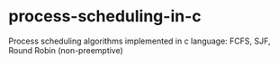 # process-scheduling-in-c
Process scheduling algorithms implemented in c language: FCFS, SJF, Round Robin (non-preemptive)
